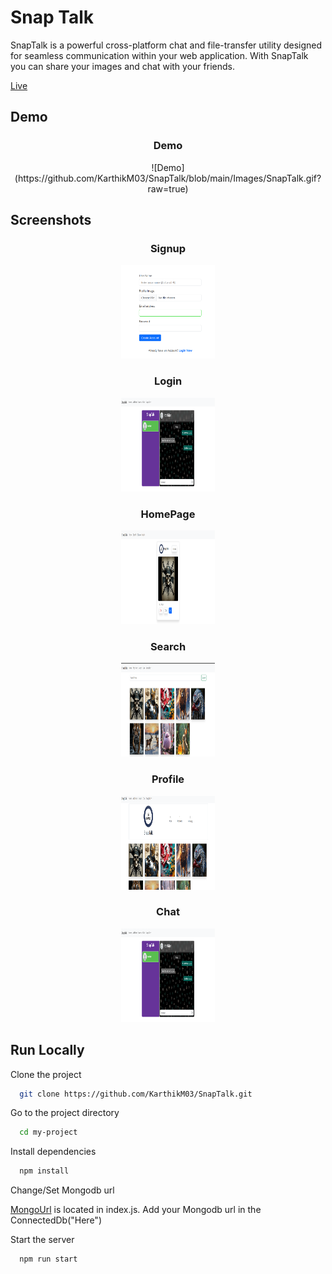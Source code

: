 
# Snap Talk

SnapTalk is a powerful cross-platform chat and file-transfer utility designed for seamless communication within your web application. With SnapTalk you can share your images and chat with your friends. 

[Live](https://snaptalk-18bc.onrender.com)


## Demo
<div align="center">
    <h3>Demo</h3>
    ![Demo](https://github.com/KarthikM03/SnapTalk/blob/main/Images/SnapTalk.gif?raw=true)
</div>


## Screenshots
<div align="center">
    <div>
        <h3>Signup</h3>
        <img style="width:150px;height:150px;" src="https://github.com/KarthikM03/SnapTalk/blob/main/Images/signup%20page.png?raw=true" />
    </div>
    <div>
        <h3>Login</h3>
        <img style="width:150px;height:150px;" src="https://github.com/KarthikM03/SnapTalk/blob/main/Images/chat%20page.png?raw=true" />
    </div>
    <div>
        <h3>HomePage</h3>
        <img style="width:150px;height:150px;" src="https://github.com/KarthikM03/SnapTalk/blob/main/Images/HomePage%20without%20user.png?raw=true" />
    </div>
    <div>
        <h3>Search</h3>
        <img style="width:150px;height:150px;" src="https://github.com/KarthikM03/SnapTalk/blob/main/Images/search%20page.png?raw=true" />
    </div>
    <div>
        <h3>Profile</h3>
        <img style="width:150px;height:150px;" src="https://github.com/KarthikM03/SnapTalk/blob/main/Images/profile%20page.png?raw=true" />
    </div>
    <div>
        <h3>Chat</h3>
        <img style="width:150px;height:150px;" src="https://github.com/KarthikM03/SnapTalk/blob/main/Images/chat%20page.png?raw=true" />
    </div>
    
</div>

## Run Locally

Clone the project

```bash
  git clone https://github.com/KarthikM03/SnapTalk.git
```

Go to the project directory

```bash
  cd my-project
```

Install dependencies

```bash
  npm install
```
Change/Set Mongodb url

[MongoUrl](./index.js) is located in index.js. Add your Mongodb url in the ConnectedDb("Here")

Start the server

```bash
  npm run start
```

